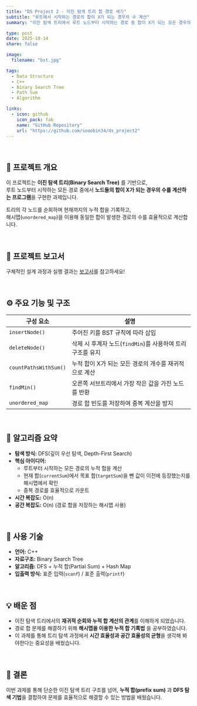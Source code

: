 ```yaml
---
title: "DS Project 2 - 이진 탐색 트리 합 경로 세기"
subtitle: "루트에서 시작하는 경로의 합이 X가 되는 경우의 수 계산"
summary: "이진 탐색 트리에서 루트 노드부터 시작하는 경로 중 합이 X가 되는 모든 경우의 수를 계산하는 프로그램을 구현했습니다."

type: post
date: 2025-10-14
share: false

image:
  filename: "bst.jpg"

tags:
  - Data Structure
  - C++
  - Binary Search Tree
  - Path Sum
  - Algorithm

links:
  - icon: github
    icon_pack: fab
    name: "GitHub Repository"
    url: "https://github.com/sooobin34/ds_project2"
---
```


<br>

## 🎯 프로젝트 개요
이 프로젝트는 **이진 탐색 트리(Binary Search Tree)** 를 기반으로,  
루트 노드부터 시작하는 모든 경로 중에서 **노드들의 합이 X가 되는 경우의 수를 계산하는 프로그램**을 구현한 과제입니다.  

트리의 각 노드를 순회하며 현재까지의 누적 합을 기록하고,  
해시맵(`unordered_map`)을 이용해 동일한 합이 발생한 경로의 수를 효율적으로 계산합니다.  

<br>

## 📄 프로젝트 보고서  
구체적인 설계 과정과 실행 결과는 [보고서](/files/ds_project123_report.pdf)를 참고하세요!

<br>

## ⚙️ 주요 기능 및 구조
| 구성 요소 | 설명 |
|------------|-------|
| `insertNode()` | 주어진 키를 BST 규칙에 따라 삽입 |
| `deleteNode()` | 삭제 시 후계자 노드(`findMin`)를 사용하여 트리 구조를 유지 |
| `countPathsWithSum()` | 누적 합이 X가 되는 모든 경로의 개수를 재귀적으로 계산 |
| `findMin()` | 오른쪽 서브트리에서 가장 작은 값을 가진 노드를 반환 |
| `unordered_map` | 경로 합 빈도를 저장하여 중복 계산을 방지 |

<br>

## 🧠 알고리즘 요약
- **탐색 방식:** DFS(깊이 우선 탐색, Depth-First Search)  
- **핵심 아이디어:**  
  - 루트부터 시작하는 모든 경로의 누적 합을 계산  
  - 현재 합(`currentSum`)에서 목표 합(`targetSum`)을 뺀 값이 이전에 등장했는지를 해시맵에서 확인  
  - 중복 경로를 효율적으로 카운트  
- **시간 복잡도:** O(n)  
- **공간 복잡도:** O(n) (경로 합을 저장하는 해시맵 사용)

<br>

## 🧩 사용 기술
- **언어:** C++  
- **자료구조:** Binary Search Tree  
- **알고리즘:** DFS + 누적 합(Partial Sum) + Hash Map  
- **입출력 방식:** 표준 입력(`scanf`) / 표준 출력(`printf`)  

<br>

## 💡 배운 점
- 이진 탐색 트리에서의 **재귀적 순회와 누적 합 계산의 관계**를 이해하게 되었습니다.  
- 경로 합 문제를 해결하기 위해 **해시맵을 이용한 누적 합 기록법** 을 공부하였습니다.  
- 이 과제를 통해 트리 탐색 과정에서 **시간 효율성과 공간 효율성의 균형**을 생각해 봐야한다는 중요성을 배웠습니다.  

<br>

## 📘 결론
이번 과제를 통해 단순한 이진 탐색 트리 구조를 넘어, **누적 합(prefix sum)** 과 **DFS 탐색 기법**을 결합하여 문제를 효율적으로 해결할 수 있는 방법을 배웠습니다.

<dr>